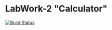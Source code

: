 # LabWork-2 "Calculator"

[![Build Status](https://travis-ci.org/AndrewLukin/Lab-2.svg?branch=master)](https://travis-ci.org/AndrewLukin/Lab-2)
